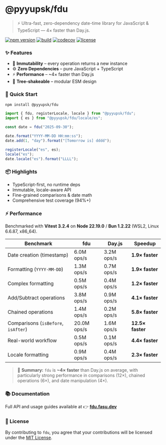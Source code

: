 # @pyyupsk/fdu

> ⚡ Ultra-fast, zero-dependency date-time library for JavaScript & TypeScript — 4× faster than Day.js.

[![npm version](https://img.shields.io/npm/v/@pyyupsk/fdu.svg?color=blue)](https://www.npmjs.com/package/@pyyupsk/fdu)
[![build](https://github.com/pyyupsk/fdu/actions/workflows/test.yml/badge.svg?branch=main)](https://github.com/pyyupsk/fdu/actions/workflows/test.yml)
[![codecov](https://codecov.io/gh/pyyupsk/fdu/graph/badge.svg?token=499EIXGPB0)](https://codecov.io/gh/pyyupsk/fdu)
[![license](https://img.shields.io/npm/l/@pyyupsk/fdu.svg)](LICENSE)

### ✨ Features

- 🧭 **Immutability** – every operation returns a new instance
- ⚙️ **Zero Dependencies** – pure JavaScript + TypeScript
- ⚡ **Performance** – ~4× faster than Day.js
- 🧩 **Tree-shakeable** – modular ESM design

### 🚀 Quick Start

```bash
npm install @pyyupsk/fdu
```

```ts
import { fdu, registerLocale, locale } from "@pyyupsk/fdu";
import { es } from "@pyyupsk/fdu/locale/es";

const date = fdu("2025-09-30");

date.format("YYYY-MM-DD HH:mm:ss");
date.add(1, "day").format("[Tomorrow is] dddd");

registerLocale("es", es);
locale("es");
date.locale("es").format("LLLL");
```

### 📦 Highlights

- TypeScript-first, no runtime deps
- Immutable, locale-aware API
- Fine-grained comparisons & date math
- Comprehensive test coverage (94%+)

### ⚡ Performance

Benchmarked with **Vitest 3.2.4** on **Node 22.19.0** / **Bun 1.2.22** (WSL2, Linux 6.6.87, x86_64).

| Benchmark                           | fdu         | Day.js     | Speedup          |
| ----------------------------------- | ----------- | ---------- | ---------------- |
| Date creation (timestamp)           | 6.0M ops/s  | 3.2M ops/s | **1.9× faster**  |
| Formatting (`YYYY-MM-DD`)           | 1.3M ops/s  | 0.7M ops/s | **1.9× faster**  |
| Complex formatting                  | 0.5M ops/s  | 0.4M ops/s | **1.2× faster**  |
| Add/Subtract operations             | 3.8M ops/s  | 0.9M ops/s | **4.1× faster**  |
| Chained operations                  | 1.4M ops/s  | 0.2M ops/s | **5.8× faster**  |
| Comparisons (`isBefore`, `isAfter`) | 20.0M ops/s | 1.6M ops/s | **12.5× faster** |
| Real-world workflow                 | 0.5M ops/s  | 0.1M ops/s | **4.4× faster**  |
| Locale formatting                   | 0.9M ops/s  | 0.4M ops/s | **2.3× faster**  |

> 🧪 **Summary:** `fdu` is **~4× faster** than Day.js on average, with particularly strong performance in comparisons (12×), chained operations (6×), and date manipulation (4×).

### 📚 Documentation

Full API and usage guides available at
👉 **[fdu.fasu.dev](https://fdu.fasu.dev)**

### 🪪 License

By contributing to `fdu`, you agree that your contributions will be licensed under the [MIT License](LICENSE).
